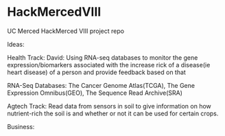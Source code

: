 # HackMercedVIII
UC Merced HackMerced VIII project repo

Ideas: 

Health Track:
David: Using RNA-seq databases to monitor the gene expression/biomarkers associated with the increase rick of a disease(ie heart disease) of a person and provide feedback based on that

RNA-Seq Databases: The Cancer Genome Atlas(TCGA), The Gene Expression Omnibus(GEO), The Sequence Read Archive(SRA)

Agtech Track:
Read data from sensors in soil to give information on how nutrient-rich the soil is and whether or not it can be used for certain crops. 

Business:

